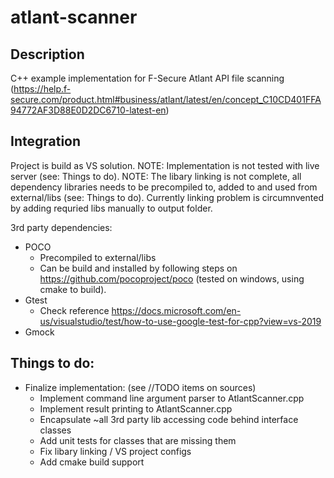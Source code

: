 # atlant-scanner

## Description
C++ example implementation for F-Secure Atlant API file scanning (https://help.f-secure.com/product.html#business/atlant/latest/en/concept_C10CD401FFA94772AF3D88E0D2DC6710-latest-en)

## Integration
Project is build as VS solution. 
NOTE: Implementation is not tested with live server (see: Things to do).
NOTE: The libary linking is not complete, all dependency libraries needs to be precompiled to, added to and used from external/libs (see: Things to do). 
Currently linking problem is circumnvented by adding requried libs manually to output folder.

3rd party dependencies:
  - POCO
     - Precompiled to external/libs
     - Can be build and installed by following steps on https://github.com/pocoproject/poco (tested on windows, using cmake to build).
  - Gtest
     - Check reference https://docs.microsoft.com/en-us/visualstudio/test/how-to-use-google-test-for-cpp?view=vs-2019
  - Gmock

## Things to do:
  - Finalize implementation: (see //TODO items on sources)
    - Implement command line argument parser to AtlantScanner.cpp
	- Implement result printing to AtlantScanner.cpp
	- Encapsulate ~all 3rd party lib accessing code behind interface classes
	- Add unit tests for classes that are missing them
	- Fix libary linking / VS project configs
	- Add cmake build support